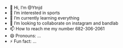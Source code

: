 - 👋 Hi, I’m @Ytnjd
- 👀 I’m interested in sports
- 🌱 I’m currently learning everything 
- 💞️ I’m looking to collaborate on instagram and bandlab
- 📫 How to reach me my number 682-306-2061
- 😄 Pronouns: ...
- ⚡ Fun fact: ...

<!---
Ytnjd/Ytnjd is a ✨ special ✨ repository because its `README.md` (this file) appears on your GitHub profile.
You can click the Preview link to take a look at your changes.
--->
